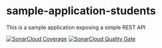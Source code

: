 # sample-application-students
 This is a sample application exposing a simple REST API

[![SonarCloud Coverage](https://sonarcloud.io/api/project_badges/measure?project=Simon1356_sample-application-students&metric=coverage)](https://sonarcloud.io/api/project_badges/measure?project=Simon1356_sample-application-students&metric=coverage)
[![SonarCloud Quality Gate](https://sonarcloud.io/api/project_badges/measure?project=Simon1356_sample-application-students&metric=alert_status)](https://sonarcloud.io/api/project_badges/measure?project=Simon1356_sample-application-students&metric=alert_status)